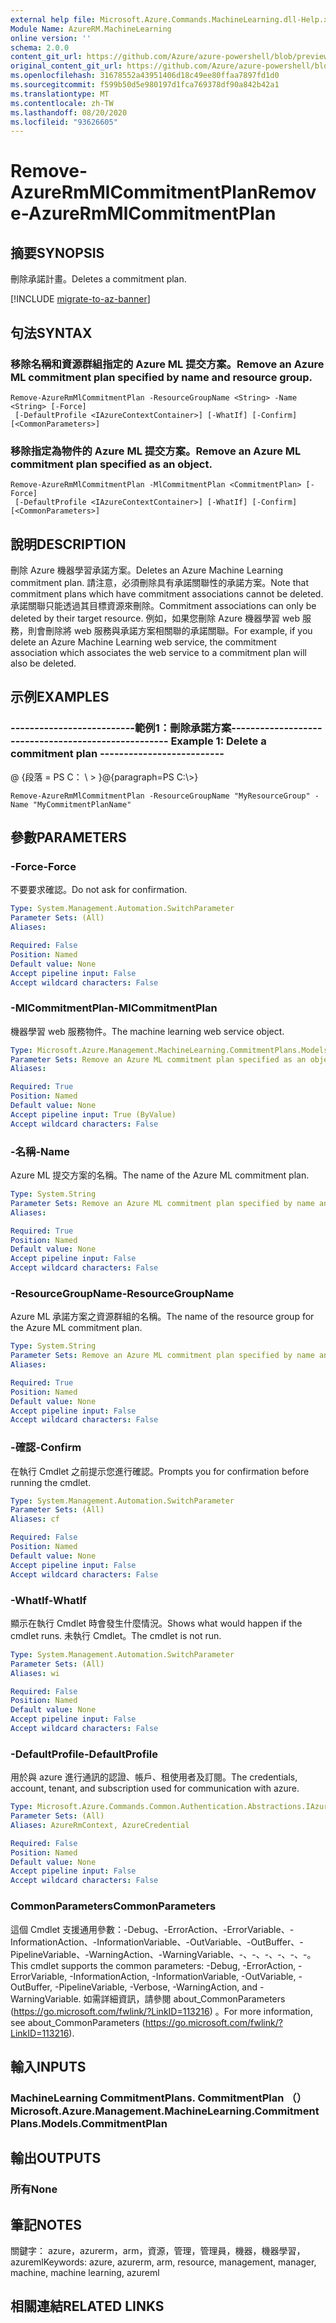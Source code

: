 ```yaml
---
external help file: Microsoft.Azure.Commands.MachineLearning.dll-Help.xml
Module Name: AzureRM.MachineLearning
online version: ''
schema: 2.0.0
content_git_url: https://github.com/Azure/azure-powershell/blob/preview/src/ResourceManager/MachineLearning/Commands.MachineLearning/help/Remove-AzureRmMlCommitmentPlan.md
original_content_git_url: https://github.com/Azure/azure-powershell/blob/preview/src/ResourceManager/MachineLearning/Commands.MachineLearning/help/Remove-AzureRmMlCommitmentPlan.md
ms.openlocfilehash: 31678552a43951406d18c49ee80ffaa7897fd1d0
ms.sourcegitcommit: f599b50d5e980197d1fca769378df90a842b42a1
ms.translationtype: MT
ms.contentlocale: zh-TW
ms.lasthandoff: 08/20/2020
ms.locfileid: "93626605"
---
```

# <span data-ttu-id="46297-101">Remove-AzureRmMlCommitmentPlan</span><span class="sxs-lookup"><span data-stu-id="46297-101">Remove-AzureRmMlCommitmentPlan</span></span>

## <span data-ttu-id="46297-102">摘要</span><span class="sxs-lookup"><span data-stu-id="46297-102">SYNOPSIS</span></span>
<span data-ttu-id="46297-103">刪除承諾計畫。</span><span class="sxs-lookup"><span data-stu-id="46297-103">Deletes a commitment plan.</span></span>

[!INCLUDE [migrate-to-az-banner](../../includes/migrate-to-az-banner.md)]

## <span data-ttu-id="46297-104">句法</span><span class="sxs-lookup"><span data-stu-id="46297-104">SYNTAX</span></span>

### <span data-ttu-id="46297-105">移除名稱和資源群組指定的 Azure ML 提交方案。</span><span class="sxs-lookup"><span data-stu-id="46297-105">Remove an Azure ML commitment plan specified by name and resource group.</span></span>
```
Remove-AzureRmMlCommitmentPlan -ResourceGroupName <String> -Name <String> [-Force]
 [-DefaultProfile <IAzureContextContainer>] [-WhatIf] [-Confirm] [<CommonParameters>]
```

### <span data-ttu-id="46297-106">移除指定為物件的 Azure ML 提交方案。</span><span class="sxs-lookup"><span data-stu-id="46297-106">Remove an Azure ML commitment plan specified as an object.</span></span>
```
Remove-AzureRmMlCommitmentPlan -MlCommitmentPlan <CommitmentPlan> [-Force]
 [-DefaultProfile <IAzureContextContainer>] [-WhatIf] [-Confirm] [<CommonParameters>]
```

## <span data-ttu-id="46297-107">說明</span><span class="sxs-lookup"><span data-stu-id="46297-107">DESCRIPTION</span></span>
<span data-ttu-id="46297-108">刪除 Azure 機器學習承諾方案。</span><span class="sxs-lookup"><span data-stu-id="46297-108">Deletes an Azure Machine Learning commitment plan.</span></span> <span data-ttu-id="46297-109">請注意，必須刪除具有承諾關聯性的承諾方案。</span><span class="sxs-lookup"><span data-stu-id="46297-109">Note that commitment plans which have commitment associations cannot be deleted.</span></span> <span data-ttu-id="46297-110">承諾關聯只能透過其目標資源來刪除。</span><span class="sxs-lookup"><span data-stu-id="46297-110">Commitment associations can only be deleted by their target resource.</span></span> <span data-ttu-id="46297-111">例如，如果您刪除 Azure 機器學習 web 服務，則會刪除將 web 服務與承諾方案相關聯的承諾關聯。</span><span class="sxs-lookup"><span data-stu-id="46297-111">For example, if you delete an Azure Machine Learning web service, the commitment association which associates the web service to a commitment plan will also be deleted.</span></span>

## <span data-ttu-id="46297-112">示例</span><span class="sxs-lookup"><span data-stu-id="46297-112">EXAMPLES</span></span>

### <span data-ttu-id="46297-113">--------------------------範例1：刪除承諾方案--------------------------</span><span class="sxs-lookup"><span data-stu-id="46297-113">--------------------------  Example 1: Delete a commitment plan  --------------------------</span></span>
<span data-ttu-id="46297-114">@ {段落 = PS C： \\ \> }</span><span class="sxs-lookup"><span data-stu-id="46297-114">@{paragraph=PS C:\\\>}</span></span>





```
Remove-AzureRmMlCommitmentPlan -ResourceGroupName "MyResourceGroup" -Name "MyCommitmentPlanName"
```

## <span data-ttu-id="46297-115">參數</span><span class="sxs-lookup"><span data-stu-id="46297-115">PARAMETERS</span></span>

### <span data-ttu-id="46297-116">-Force</span><span class="sxs-lookup"><span data-stu-id="46297-116">-Force</span></span>
<span data-ttu-id="46297-117">不要要求確認。</span><span class="sxs-lookup"><span data-stu-id="46297-117">Do not ask for confirmation.</span></span>

```yaml
Type: System.Management.Automation.SwitchParameter
Parameter Sets: (All)
Aliases: 

Required: False
Position: Named
Default value: None
Accept pipeline input: False
Accept wildcard characters: False
```

### <span data-ttu-id="46297-118">-MlCommitmentPlan</span><span class="sxs-lookup"><span data-stu-id="46297-118">-MlCommitmentPlan</span></span>
<span data-ttu-id="46297-119">機器學習 web 服務物件。</span><span class="sxs-lookup"><span data-stu-id="46297-119">The machine learning web service object.</span></span>

```yaml
Type: Microsoft.Azure.Management.MachineLearning.CommitmentPlans.Models.CommitmentPlan
Parameter Sets: Remove an Azure ML commitment plan specified as an object.
Aliases: 

Required: True
Position: Named
Default value: None
Accept pipeline input: True (ByValue)
Accept wildcard characters: False
```

### <span data-ttu-id="46297-120">-名稱</span><span class="sxs-lookup"><span data-stu-id="46297-120">-Name</span></span>
<span data-ttu-id="46297-121">Azure ML 提交方案的名稱。</span><span class="sxs-lookup"><span data-stu-id="46297-121">The name of the Azure ML commitment plan.</span></span>

```yaml
Type: System.String
Parameter Sets: Remove an Azure ML commitment plan specified by name and resource group.
Aliases: 

Required: True
Position: Named
Default value: None
Accept pipeline input: False
Accept wildcard characters: False
```

### <span data-ttu-id="46297-122">-ResourceGroupName</span><span class="sxs-lookup"><span data-stu-id="46297-122">-ResourceGroupName</span></span>
<span data-ttu-id="46297-123">Azure ML 承諾方案之資源群組的名稱。</span><span class="sxs-lookup"><span data-stu-id="46297-123">The name of the resource group for the Azure ML commitment plan.</span></span>

```yaml
Type: System.String
Parameter Sets: Remove an Azure ML commitment plan specified by name and resource group.
Aliases: 

Required: True
Position: Named
Default value: None
Accept pipeline input: False
Accept wildcard characters: False
```

### <span data-ttu-id="46297-124">-確認</span><span class="sxs-lookup"><span data-stu-id="46297-124">-Confirm</span></span>
<span data-ttu-id="46297-125">在執行 Cmdlet 之前提示您進行確認。</span><span class="sxs-lookup"><span data-stu-id="46297-125">Prompts you for confirmation before running the cmdlet.</span></span>

```yaml
Type: System.Management.Automation.SwitchParameter
Parameter Sets: (All)
Aliases: cf

Required: False
Position: Named
Default value: None
Accept pipeline input: False
Accept wildcard characters: False
```

### <span data-ttu-id="46297-126">-WhatIf</span><span class="sxs-lookup"><span data-stu-id="46297-126">-WhatIf</span></span>
<span data-ttu-id="46297-127">顯示在執行 Cmdlet 時會發生什麼情況。</span><span class="sxs-lookup"><span data-stu-id="46297-127">Shows what would happen if the cmdlet runs.</span></span> <span data-ttu-id="46297-128">未執行 Cmdlet。</span><span class="sxs-lookup"><span data-stu-id="46297-128">The cmdlet is not run.</span></span>

```yaml
Type: System.Management.Automation.SwitchParameter
Parameter Sets: (All)
Aliases: wi

Required: False
Position: Named
Default value: None
Accept pipeline input: False
Accept wildcard characters: False
```

### <span data-ttu-id="46297-129">-DefaultProfile</span><span class="sxs-lookup"><span data-stu-id="46297-129">-DefaultProfile</span></span>
<span data-ttu-id="46297-130">用於與 azure 進行通訊的認證、帳戶、租使用者及訂閱。</span><span class="sxs-lookup"><span data-stu-id="46297-130">The credentials, account, tenant, and subscription used for communication with azure.</span></span>

```yaml
Type: Microsoft.Azure.Commands.Common.Authentication.Abstractions.IAzureContextContainer
Parameter Sets: (All)
Aliases: AzureRmContext, AzureCredential

Required: False
Position: Named
Default value: None
Accept pipeline input: False
Accept wildcard characters: False
```

### <span data-ttu-id="46297-131">CommonParameters</span><span class="sxs-lookup"><span data-stu-id="46297-131">CommonParameters</span></span>
<span data-ttu-id="46297-132">這個 Cmdlet 支援通用參數：-Debug、-ErrorAction、-ErrorVariable、-InformationAction、-InformationVariable、-OutVariable、-OutBuffer、-PipelineVariable、-WarningAction、-WarningVariable、-、-、-、-、-、-。</span><span class="sxs-lookup"><span data-stu-id="46297-132">This cmdlet supports the common parameters: -Debug, -ErrorAction, -ErrorVariable, -InformationAction, -InformationVariable, -OutVariable, -OutBuffer, -PipelineVariable, -Verbose, -WarningAction, and -WarningVariable.</span></span> <span data-ttu-id="46297-133">如需詳細資訊，請參閱 about_CommonParameters (https://go.microsoft.com/fwlink/?LinkID=113216) 。</span><span class="sxs-lookup"><span data-stu-id="46297-133">For more information, see about_CommonParameters (https://go.microsoft.com/fwlink/?LinkID=113216).</span></span>

## <span data-ttu-id="46297-134">輸入</span><span class="sxs-lookup"><span data-stu-id="46297-134">INPUTS</span></span>

### <span data-ttu-id="46297-135">MachineLearning CommitmentPlans. CommitmentPlan （）</span><span class="sxs-lookup"><span data-stu-id="46297-135">Microsoft.Azure.Management.MachineLearning.CommitmentPlans.Models.CommitmentPlan</span></span>

## <span data-ttu-id="46297-136">輸出</span><span class="sxs-lookup"><span data-stu-id="46297-136">OUTPUTS</span></span>

### <span data-ttu-id="46297-137">所有</span><span class="sxs-lookup"><span data-stu-id="46297-137">None</span></span>

## <span data-ttu-id="46297-138">筆記</span><span class="sxs-lookup"><span data-stu-id="46297-138">NOTES</span></span>
<span data-ttu-id="46297-139">關鍵字： azure，azurerm，arm，資源，管理，管理員，機器，機器學習，azureml</span><span class="sxs-lookup"><span data-stu-id="46297-139">Keywords: azure, azurerm, arm, resource, management, manager, machine, machine learning, azureml</span></span>

## <span data-ttu-id="46297-140">相關連結</span><span class="sxs-lookup"><span data-stu-id="46297-140">RELATED LINKS</span></span>


